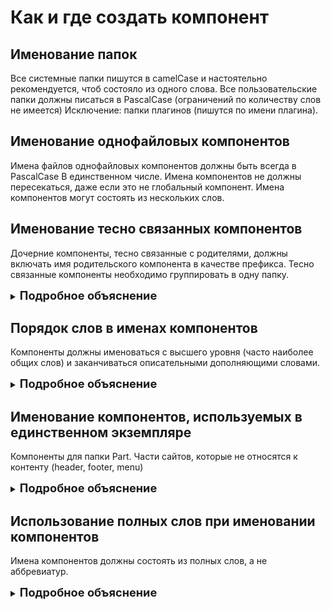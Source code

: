 # Как и где создать компонент

## Именование папок
Все системные папки пишутся в camelCase и настоятельно рекомендуется, чтоб состояло из одного слова.
Все пользовательские папки должны писаться в PascalCase (ограничений по количеству слов не имеется)
Исключение: папки плагинов (пишутся по имени плагина).

## Именование однофайловых компонентов
Имена файлов однофайловых компонентов должны быть всегда в PascalCase
В единственном числе.
Имена компонентов не должны пересекаться, даже если это не глобальный компонент.
Имена компонентов могут состоять из нескольких слов.


## Именование тесно связанных компонентов
Дочерние компоненты, тесно связанные с родителями,
должны включать имя родительского компонента в качестве префикса.
Тесно связанные компоненты необходимо группировать в одну папку.

<details>
<summary><b style="font-size: 1.3em;">Подробное объяснение</b></summary>

Если компонент имеет смысл только в контексте одного родительского компонента,
то это отношение должно быть очевидным в его имени.
Поскольку редакторы обычно упорядочивают файлы по алфавиту,
это также расположит связанные файлы друг с другом.


Возможно вы захотите решить эту проблему,
вложив дочерние компоненты в каталоги,
названные в честь их родителя. Например:

```text
component/TodoList/
|- Item/index.vue
|- Item/Button.vue
|- index.vue
```
или:

```text
component/
|- TodoList/Item/Button.vue
|- TodoList/Item.vue
|- TodoList.vue
```
Это не рекомендуется, так как это приводит к:

- Множеству файлов с похожими именами, что затрудняет быстрое переключение между файлами в редакторе кода.
- Множеству подкаталогов, что увеличивает время необходимое на изучение списка компонентов в боковой панели редактора.

Плохо
```text
component/
|- TodoList.vue
|- TodoItem.vue
|- TodoButton.vue
```
```text
component/Sidebar
|- SearchSidebar.vue
|- NavigationForSearchSidebar.vue
```

Хорошо
```text
component/Card
|- CardList.vue
|- CardListItem.vue
|- CardListItemButton.vue
```
```text
component/Sidebar
|- SidebarSearch.vue
|- SidebarSearchNavigation.vue
```

</details>


## Порядок слов в именах компонентов
Компоненты должны именоваться с высшего уровня (часто наиболее общих слов) и заканчиваться описательными дополняющими словами.
    

<details>
<summary><b style="font-size: 1.3em;">Подробное объяснение</b></summary>
Вам может быть интересно:

    «Почему мы заставляем называть компоненты менее естественным языком?»

На естественном английском прилагательные и другие дескрипторы обычно располагаются перед существительными,
в то время как исключения требуют слов-соединителей. Например:

- Coffee with milk
- Soup of the day
- Visitor to the museum

Вы определённо можете включать эти слова-соединители в именах компонентах если хотите, но порядок всё ещё важен.

Также обратите внимание, то что считается «высоким уровнем» будет относиться к вашему приложению. Например, представьте приложение с формой для поиска. Оно может содержать компоненты наподобие таких:

```text
component/
|- ClearSearchButton.vue
|- ExcludeFromSearchInput.vue
|- LaunchOnStartupCheckbox.vue
|- RunSearchButton.vue
|- SearchInput.vue
|- TermsCheckbox.vue
```
Как вы могли заметить, довольно сложно понять, какие из компонентов относятся к поиску. Давайте теперь переименуем компоненты в соответствии с правилом:

```text
component/
|- Search/SearchButtonClear.vue
|- Search/SearchButtonRun.vue
|- Search/SearchInputExcludeGlob.vue
|- Search/SearchInputQuery.vue
|- SettingsCheckbox/SettingsCheckboxLaunchOnStartup.vue
|- SettingsCheckbox/SettingsCheckboxTerms.vue
```
Поскольку редакторы обычно упорядочивают файлы по алфавиту,
все важные отношения между компонентами теперь очевидны с первого взгляда.
    
Возможно вы захотите решить эту проблему по-другому,
переместив все компоненты поиска в отдельный каталог «search»,
а потом все компоненты параметров в каталог «settings».
Мы рекомендуем применять этот подход только в очень больших приложениях 
(например, из более 100 компонентов) по следующим причинам:
    
- Обычно требуется больше времени для навигации по вложенным подкаталогам, чем прокрутка одного каталога components.
- Конфликты имён (например, многочисленные компоненты ButtonDelete.vue) затрудняют быстрый переход к определённому компоненту в редакторе кода.
- Рефакторинг становится более сложным, потому что поиска с заменой часто будет недостаточно, чтобы обновить относительные ссылки на перемещённый компонент.

</details>


## Именование компонентов, используемых в единственном экземпляре
Компоненты для папки Part.
Части сайтов, которые не относятся к контенту (header, footer, menu)

<details>
<summary><b style="font-size: 1.3em;">Подробное объяснение</b></summary>

    # Не совсем верное утверждение    

    Компоненты, которые должны иметь только один активный экземпляр, 
    следует начинать именовать с префикса The, 
    обозначая таким образом что он может быть только один.

    Это не означает, что компонент используется только на одной странице,
    но означает что он будет использоваться только один раз на странице.
    Эти компоненты никогда не принимают каких-либо входных параметров,
    поскольку они специфичны для вашего приложения,
    а не их контекста в вашем приложении. 

    Если вы обнаружите необходимость добавления входных параметров,
    это хороший признак того,
    что на самом деле этот компонент для многократного использования, 
    который используется только один раз на странице в данный момент.

Пример:
```text
component/Part
|- TheHeading.vue
|- TheSidebar.vue
```

</details>

## Использование полных слов при именовании компонентов

Имена компонентов должны состоять из полных слов, а не аббревиатур.

<details>
<summary><b style="font-size: 1.3em;">Подробное объяснение</b></summary>

Автодополнение в редакторах уменьшают сложность написания более длинных имён, а ясность, которую они предоставляют неоценима. Малоизвестных аббревиатур, в частности, следует избегать.

Плохо

    component/
    |- SdSettings.vue
    |- UProfOpts.vue

Хорошо

    component/
    |- StudentDashboardSettings.vue
    |- UserProfileOptions.vue

</details>
